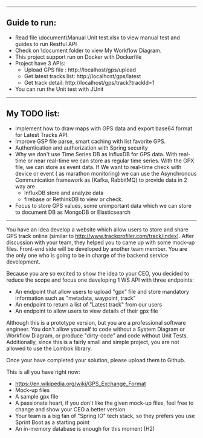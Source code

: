 ----------------------------------------------------------------------
Guide to run:
-------------------------------------------------------------
- Read file \document\Manual Unit test.xlsx to view manual test and guides to run Restful API
- Check on \document folder to view My Workflow Diagram.
- This project support run on Docker with Dockerfile
- Project have 3 APIs:
	+ Upload GPS file : http://localhost/gps/upload
	+ Get latest tracks list: http://localhost/gps/latest
	+ Get track detail: http://localhost/gps/track?trackId=1
- You can run the Unit test with JUnit
----------------------------------------------------------------------
My TODO list:
----------------------------------------------------------------------
- Implement how to draw maps with GPS data and export base64 format for Latest Tracks API. 
- Improve GSP file parse, smart caching with list favorite GPS.
- Authentication and authorization with Spring security
- Why we don't use Time Series DB as InfluxDB for GPS data.
With real-time or near real-time we can store as regular time series.
With the GPX file, we can store as event data.
If We want to real-time check with device or event ( as marathon monitoring) we can use the Asynchronous Communication framework as (Kafka, RabbitMQ) to provide data in 2 way are 
	+ InfluxDB store and analyze data
	+ firebase or RethinkDB to view or check.
- Focus to store GPS values, some unimportant data which we can store to document DB as MongoDB or Elasticsearch


----------------------------------------------------------------------



You have an idea develop a website which allow users to store and share GPS track online (similar to http://www.trackprofiler.com/track/index). After discussion with your team, they helped you to came up with some mock-up files. 
Front-end side will be developed by another team member. You are the only one who is going to be in charge of the backend service development.

Because you are so excited to show the idea to your CEO, you decided to reduce the scope and focus one developing 1 WS API with three endpoints:

- An endpoint that allow users to upload "gpx" file and store mandatory information such as "metadata, waypoint, track" 
- An endpoint to return a list of "Latest track" from our users
- An endpoint to allow users to view details of their gpx file

Although this is a prototype version, but you are a professional software engineer. You don't allow yourself to code without a System Diagram or Workflow Diagram, or produce "dirty-code" and code without Unit Tests. Additionally, since this is a fairly small and simple project, you are not allowed to use the Lombok library.

Once your have completed your solution, please upload them to Github.

This is all you have right now: 

- https://en.wikipedia.org/wiki/GPS_Exchange_Format
- Mock-up files
- A sample gpx file
- A passionate heart, if you don't like the given mock-up files, feel free to change and show your CEO a better version
- Your team is a big fan of "Spring IO" tech stack, so they prefers you use Sprint Boot as a starting point
- An in-memory database is enough for this moment (H2)





